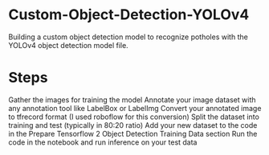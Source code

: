 # Custom-Object-Detection-YOLOv4
Building a custom object detection model to recognize potholes with the YOLOv4 object detection model file.

# Steps
Gather the images for training the model
Annotate your image dataset with any annotation tool like LabelBox or LabelImg
Convert your annotated image to tfrecord format (I used roboflow for this conversion)
Split the dataset into training and test (typically in 80:20 ratio)
Add your new dataset to the code in the Prepare Tensorflow 2 Object Detection Training Data section
Run the code in the notebook and run inference on your test data
